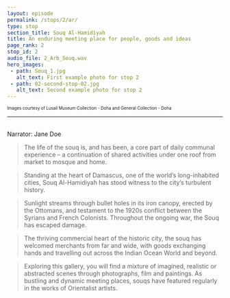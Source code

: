 ```yaml
---
layout: episode
permalink: /stops/2/ar/
type: stop
section_title: Souq Al-Hamidiyah
title: An enduring meeting place for people, goods and ideas
page_rank: 2
stop_id: 2
audio_file: 2_Arb_Souq.wav
hero_images:
 - path: Souq_1.jpg
   alt_text: First example photo for stop 2
 - path: 02-second-stop-02.jpg
   alt_text: Second example photo for stop 2
---
```


<!---
Replace this section of text with the full transcript of your audio guide stop. Use a second level heading to flag the person speaking

## Person speaking

> And this blockquote is styled to make it clear that this section really is someone speaking.

And we can go back to a normal transcript.

### A third level heading

The example audio used here is borrowed from [NASA](http://www.nasa.gov/connect/sounds/index.html#Discovery) under the terms of their [usage guidelines](http://www.nasa.gov/multimedia/guidelines/index.html). This is just a test clip, so you'll need to replace it!
--->

<sup><sub> Images courtesy of Lusail Museum Collection - Doha and General Collection - Doha </sub></sup>

___________________

<br>
Narrator: Jane Doe

>The life of the souq is, and has been, a core part of daily communal experience – a continuation of shared activities under one roof from market to mosque and home. 

>Standing at the heart of Damascus, one of the world’s long-inhabited cities, Souq Al-Hamidiyah has stood witness to the city’s turbulent history. 

>Sunlight streams through bullet holes in its iron canopy, erected by the Ottomans, and testament to the 1920s conflict between the Syrians and French Colonists. Throughout the ongoing war, the Souq has escaped damage. 

>The thriving commercial heart of the historic city, the souq has welcomed merchants from far and wide, with goods exchanging hands and travelling out across the Indian Ocean World and beyond.  

>Exploring this gallery, you will find a mixture of imagined, realistic or abstracted scenes through photographs, film and paintings. As bustling and dynamic meeting places, souqs have featured regularly in the works of Orientalist artists. 
